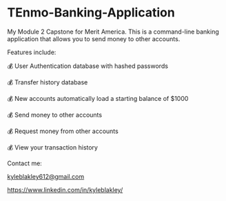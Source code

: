 # TEnmo-Banking-Application
My Module 2 Capstone for Merit America. This is a command-line banking application that allows you to send money to other accounts. 

Features include: 

💰 User Authentication database with hashed passwords

💰 Transfer history database

💰 New accounts automatically load a starting balance of $1000

💰 Send money to other accounts

💰 Request money from other accounts

💰 View your transaction history


Contact me: 

kyleblakley612@gmail.com

https://www.linkedin.com/in/kyleblakley/
